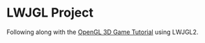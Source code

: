 LWJGL Project
=============

Following along with the [OpenGL 3D Game Tutorial](https://www.youtube.com/watch?v=VS8wlS9hF8E&list=PLRIWtICgwaX0u7Rf9zkZhLoLuZVfUksDP) using LWJGL2.